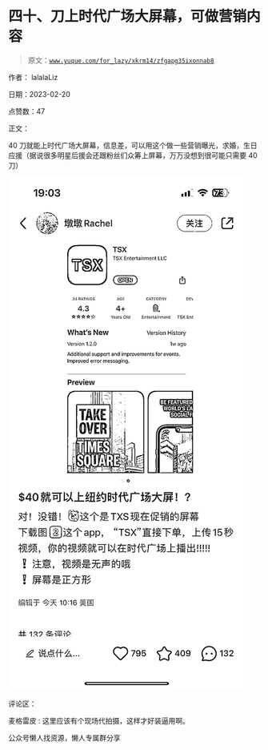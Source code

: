 # 四十、刀上时代广场大屏幕，可做营销内容

> 原文：[`www.yuque.com/for_lazy/xkrm14/zfgapg35ixonnab8`](https://www.yuque.com/for_lazy/xkrm14/zfgapg35ixonnab8)



作者： lalalaLiz



日期：2023-02-20



点赞数：47

<ne-card data-card-name="hr" data-card-type="block" id="gLeLj" data-event-boundary="card">

正文：



40 刀就能上时代广场大屏幕，信息差，可以用这个做一些营销曝光，求婚，生日应援（据说很多明星后援会还跟粉丝们众筹上屏幕，万万没想到很可能只需要 40 刀）



<ne-card data-card-name="image" data-card-type="inline" id="sVide" data-event-boundary="card">![](img/9e217a35bee9d503b2681e5abd673e7e.png)</ne-card>

<ne-card data-card-name="hr" data-card-type="block" id="ePFCK" data-event-boundary="card">

评论区：



麦格雷皮 : 这里应该有个现场代拍摄，这样才好装逼用啊。

<ne-card data-card-name="hr" data-card-type="block" id="uMNdn" data-event-boundary="card">

公众号懒人找资源，懒人专属群分享

</ne-card></ne-card></ne-card>